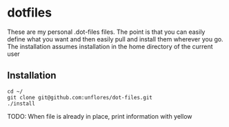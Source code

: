 dotfiles
============
These are my personal .dot-files files. The point is that you can easily define what you want and then easily pull and install them wherever you go.  The installation assumes installation in the home directory of the current user

Installation
------------
    cd ~/
    git clone git@github.com:unflores/dot-files.git
    ./install

TODO:
When file is already in place, print information with yellow
